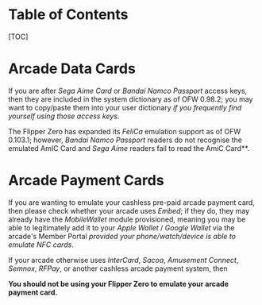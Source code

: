 # Table of Contents
[TOC]

# Arcade Data Cards
If you are after *Sega Aime Card* or *Bandai Namco Passport* access keys, then they are included in the system dictionary as of OFW 0.98.2; you may want to copy/paste them into your user dictionary *if you frequently find yourself using those access keys*.

The Flipper Zero has expanded its *FeliCa* emulation support as of OFW 0.103.1; however, *Bandai Namco Passport* readers do not recognise the emulated AmIC Card and *Sega Aime* readers fail to read the AmiC Card**.
# Arcade Payment Cards
If you are wanting to emulate your cashless pre-paid arcade payment card, then please check whether your arcade uses *Embed*; if they do, they may already have the *MobileWallet* module provisioned, meaning you may be able to legitimately add it to your *Apple Wallet* / *Google Wallet* via the arcade's Member Portal *provided your phone/watch/device is able to emulate NFC cards*.

If your arcade otherwise uses *InterCard*, *Sacoa*, *Amusement Connect*, *Semnox*, *RFPay*, or another cashless arcade payment system, then

**You __should not__ be using your Flipper Zero to emulate your arcade payment card.**